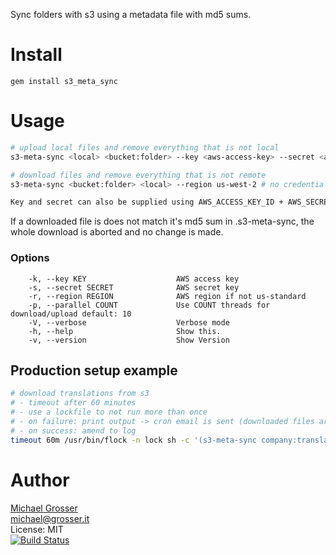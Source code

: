 Sync folders with s3 using a metadata file with md5 sums.

Install
=======

    gem install s3_meta_sync

Usage
=====

```Bash
# upload local files and remove everything that is not local
s3-meta-sync <local> <bucket:folder> --key <aws-access-key> --secret <aws-secret-key>

# download files and remove everything that is not remote
s3-meta-sync <bucket:folder> <local> --region us-west-2 # no credentials required

Key and secret can also be supplied using AWS_ACCESS_KEY_ID + AWS_SECRET_ACCESS_KEY
```

If a downloaded file is does not match it's md5 sum in .s3-meta-sync, the whole download is aborted and no change is made.

### Options

```
    -k, --key KEY                    AWS access key
    -s, --secret SECRET              AWS secret key
    -r, --region REGION              AWS region if not us-standard
    -p, --parallel COUNT             Use COUNT threads for download/upload default: 10
    -V, --verbose                    Verbose mode
    -h, --help                       Show this.
    -v, --version                    Show Version
```

## Production setup example

```Bash
# download translations from s3
# - timeout after 60 minutes
# - use a lockfile to not run more than once
# - on failure: print output -> cron email is sent (downloaded files are discarded)
# - on success: amend to log
timeout 60m /usr/bin/flock -n lock sh -c '(s3-meta-sync company:translations /data/translations > /tmp/downloader.log 2>&1 && date >> /tmp/downloader.log && cat /tmp/downloader.log >> /var/log/downloader.log) || cat /tmp/downloader.log'
```

Author
======
[Michael Grosser](http://grosser.it)<br/>
michael@grosser.it<br/>
License: MIT<br/>
[![Build Status](https://travis-ci.org/grosser/s3_meta_sync.png)](https://travis-ci.org/grosser/s3_meta_sync)
